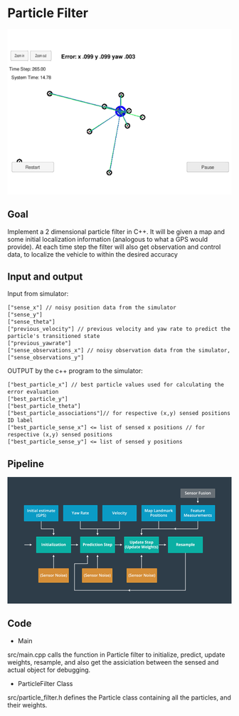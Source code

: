 # Particle Filter

![pf](pic/pf.png)

## Goal
Implement a 2 dimensional particle filter in C++. It will be given a map
and some initial localization information (analogous to what a GPS would provide). At each
time step the filter will also get observation and control data, to localize the vehicle
to within the desired accuracy


## Input and output

Input from simulator:

    ["sense_x"] // noisy position data from the simulator
    ["sense_y"]
    ["sense_theta"]
    ["previous_velocity"] // previous velocity and yaw rate to predict the particle's transitioned state
    ["previous_yawrate"]
    ["sense_observations_x"] // noisy observation data from the simulator,
    ["sense_observations_y"]

OUTPUT by the c++ program to the simulator:

    ["best_particle_x"] // best particle values used for calculating the error evaluation
    ["best_particle_y"]
    ["best_particle_theta"]
    ["best_particle_associations"]// for respective (x,y) sensed positions ID label
    ["best_particle_sense_x"] <= list of sensed x positions // for respective (x,y) sensed positions
    ["best_particle_sense_y"] <= list of sensed y positions

## Pipeline

![pf flow](pic/pfflow.png)

## Code

* Main

src/main.cpp calls the function in Particle filter to initialize, predict, update weights, resample,
and also get the assiciation between the sensed and actual object for debugging.

* ParticleFilter Class

src/particle_filter.h defines the Particle class containing all the particles, and their
weights.
